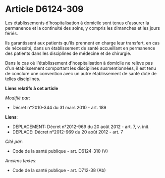 # Article D6124-309

Les établissements d'hospitalisation à domicile sont tenus d'assurer la  permanence et la continuité des soins, y compris les
dimanches et les jours  fériés.

Ils garantissent aux patients qu'ils prennent en charge leur  transfert, en cas de nécessité, dans un établissement de santé
accueillant en  permanence des patients dans les disciplines de médecine et de chirurgie.

Dans le cas où l'établissement d'hospitalisation à domicile ne relève pas d'un  établissement comportant les disciplines
susmentionnées, il est tenu de conclure  une convention avec un autre établissement de santé doté de telles disciplines.

**Liens relatifs à cet article**

_Modifié par_:

  - Décret n°2010-344 du 31 mars 2010 - art. 189

**Liens**:

  - DEPLACEMENT: Décret n°2012-969 du 20 août 2012 - art. 7, v. init.
  - DEPLACE: Décret n°2012-969 du 20 août 2012 - art. 7

_Cité par_:

  - Code de la santé publique - art. D6124-310 (V)

_Anciens textes_:

  - Code de la santé publique - art. D712-38 (Ab)
